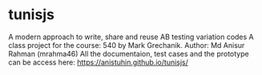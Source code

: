 # tunisjs
A modern approach to write, share and reuse AB testing variation codes 
A class project for the course: 540 by Mark Grechanik. 
Author:  Md Anisur Rahman (mrahma46)
All the documentaion, test cases and the prototype can be access here: https://anistuhin.github.io/tunisjs/
